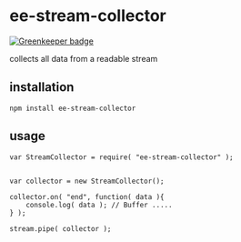 # ee-stream-collector

[![Greenkeeper badge](https://badges.greenkeeper.io/eventEmitter/ee-stream-collector.svg)](https://greenkeeper.io/)

collects all data from a readable stream

## installation

	npm install ee-stream-collector

## usage

	var StreamCollector = require( "ee-stream-collector" );


	var collector = new StreamCollector();

	collector.on( "end", function( data ){
		console.log( data ); // Buffer .....
	} );

	stream.pipe( collector );